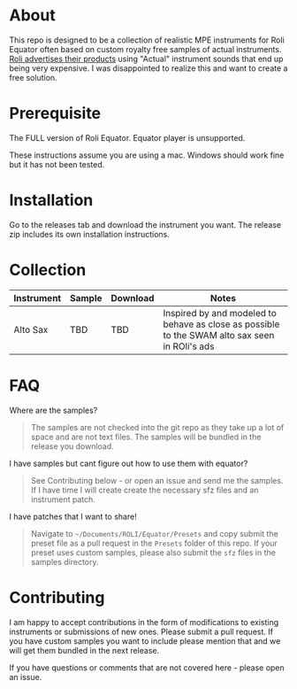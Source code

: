 # About

This repo is designed to be a collection of realistic MPE instruments for Roli Equator often based on custom royalty free samples of actual instruments. [Roli advertises their products](https://www.youtube.com/watch?v=IKSplgK5IEg) using "Actual" instrument sounds that end up being very expensive. I was disappointed to realize this and want to create a free solution. 

# Prerequisite 

The FULL version of Roli Equator. Equator player is unsupported. 

These instructions assume you are using a mac. Windows should work fine but it has not been tested.

# Installation 

Go to the releases tab and download the instrument you want. The release zip includes its own installation instructions. 

# Collection

| Instrument | Sample     | Download | Notes |
| ---------- | ---------- | -------- | ----- |
| Alto Sax   |  TBD       | TBD      | Inspired by and modeled to behave as close as possible to the SWAM alto sax seen in ROli's ads |

# FAQ

Where are the samples? 
> The samples are not checked into the git repo as they take up a lot of space and are not text files. The samples will be bundled in the release you download. 

I have samples but cant figure out how to use them with equator?
> See Contributing below - or open an issue and send me the samples. If I have time I will create create the necessary sfz files and an instrument patch. 

I have patches that I want to share!
> Navigate to `~/Documents/ROLI/Equator/Presets` and copy submit the preset file as a pull request in the `Presets` folder of this repo. If your preset uses custom samples, please also submit the `sfz` files in the samples directory. 

# Contributing 

I am happy to accept contributions in the form of modifications to existing instruments or submissions of new ones. Please submit a pull request. If you have custom samples you want to include please mention that and we will get them bundled in the next release. 

If you have questions or comments that are not covered here - please open an issue. 
